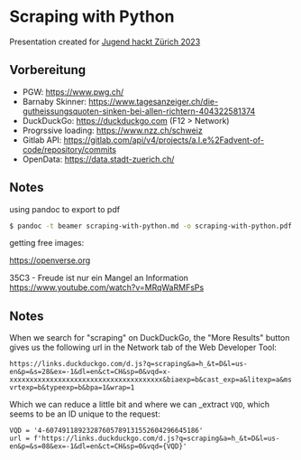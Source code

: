 # Scraping with Python

Presentation created for [Jugend hackt Zürich 2023](https://jugendhackt.org/events/schweiz/)

## Vorbereitung

- PGW: <https://www.pwg.ch/>
- Barnaby Skinner: <https://www.tagesanzeiger.ch/die-gutheissungsquoten-sinken-bei-allen-richtern-404322581374>
- DuckDuckGo: <https://duckduckgo.com> (F12 > Network)
- Progrssive loading: <https://www.nzz.ch/schweiz>
- Gitlab API: <https://gitlab.com/api/v4/projects/a.l.e%2Fadvent-of-code/repository/commits>
- OpenData: <https://data.stadt-zuerich.ch/>

## Notes

using pandoc to export to pdf

```sh
$ pandoc -t beamer scraping-with-python.md -o scraping-with-python.pdf
```

getting free images:

https://openverse.org

35C3 - Freude ist nur ein Mangel an Information 
https://www.youtube.com/watch?v=MRqWaRMFsPs


## Notes

When we search for "scraping" on DuckDuckGo, the "More Results" button gives us the following url in the Network tab of the Web Developer Tool:

`https://links.duckduckgo.com/d.js?q=scraping&a=h_&t=D&l=us-en&p=&s=28&ex=-1&dl=en&ct=CH&sp=0&vqd=x-xxxxxxxxxxxxxxxxxxxxxxxxxxxxxxxxxxxxxx&biaexp=b&cast_exp=a&litexp=a&msvrtexp=b&typeexp=b&bpa=1&wrap=1`

Which we can reduce a little bit and where we can _extract `VQD`, which seems to be an ID unique to the request:

```
VQD = '4-60749118923287605789131552604296645186'
url = f'https://links.duckduckgo.com/d.js?q=scraping&a=h_&t=D&l=us-en&p=&s=08&ex=-1&dl=en&ct=CH&sp=0&vqd={VQD}'
```
